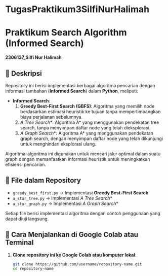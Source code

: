 # TugasPraktikum3SilfiNurHalimah
# Praktikum Search Algorithm (Informed Search)
**2306137_Silfi Nur Halimah**

## 🎉 Deskripsi
Repository ini berisi implementasi berbagai algoritma pencarian dengan informasi tambahan (**Informed Search**) dalam **Python**, meliputi:

- **Informed Search**:
  1. **Greedy Best-First Search (GBFS)**: Algoritma yang memilih node berdasarkan estimasi heuristik ke tujuan tanpa mempertimbangkan biaya perjalanan sebelumnya.
  2. **A* Tree Search**: Algoritma A* yang menggunakan pendekatan tree search, tanpa menyimpan daftar node yang telah dieksplorasi.
  3. **A* Graph Search**: Algoritma A* yang menggunakan pendekatan graph search, dengan menyimpan daftar node yang telah dikunjungi untuk menghindari eksplorasi ulang.

Algoritma-algoritma ini digunakan untuk mencari jalur optimal dalam suatu graph dengan memanfaatkan informasi heuristik untuk meningkatkan efisiensi pencarian.

## 📁 File dalam Repository
- `greedy_best_first.py` → Implementasi **Greedy Best-First Search**
- `a_star_tree.py` → Implementasi **A* Tree Search**
- `a_star_graph.py` → Implementasi **A* Graph Search**

Setiap file berisi implementasi algoritma dengan contoh penggunaan yang dapat diuji langsung.

## 🚀 Cara Menjalankan di Google Colab atau Terminal
1. **Clone repository ini ke Google Colab atau komputer lokal**:
   ```bash
   git clone https://github.com/username/repository-name.git
   cd repository-name
